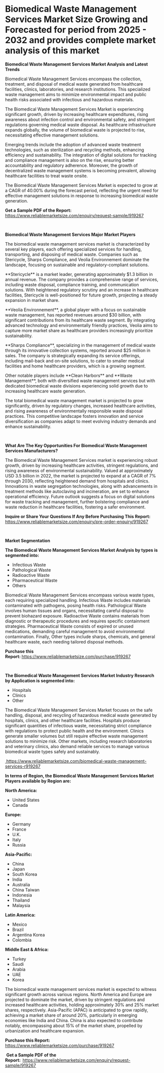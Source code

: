 <p><h1>Biomedical Waste Management Services Market Size Growing and Forecasted for period from 2025 - 2032 and provides complete market analysis of this market</h1></p><p><strong>Biomedical Waste Management Services Market Analysis and Latest Trends</strong></p>
<p><p>Biomedical Waste Management Services encompass the collection, treatment, and disposal of medical waste generated from healthcare facilities, clinics, laboratories, and research institutions. This specialized waste management aims to minimize environmental impact and public health risks associated with infectious and hazardous materials.</p><p>The Biomedical Waste Management Services Market is experiencing significant growth, driven by increasing healthcare expenditures, rising awareness about infection control and environmental safety, and stringent regulations governing medical waste disposal. As healthcare infrastructure expands globally, the volume of biomedical waste is projected to rise, necessitating effective management solutions.</p><p>Emerging trends include the adoption of advanced waste treatment technologies, such as sterilization and recycling methods, enhancing efficiency and sustainability. The integration of digital solutions for tracking and compliance management is also on the rise, ensuring better accountability and regulatory adherence. Moreover, the growth of decentralized waste management systems is becoming prevalent, allowing healthcare facilities to treat waste onsite.</p><p>The Biomedical Waste Management Services Market is expected to grow at a CAGR of 40.00% during the forecast period, reflecting the urgent need for effective management solutions in response to increasing biomedical waste generation.</p></p>
<p><strong>Get a Sample PDF of the Report:&nbsp;</strong> <a href="https://www.reliablemarketsize.com/enquiry/request-sample/919267?utm_campaign=3212&utm_medium=2&utm_source=Github&utm_content=ia&utm_term=16042025&utm_id=biomedical-waste-management-services">https://www.reliablemarketsize.com/enquiry/request-sample/919267</a></p>
<p>&nbsp;</p>
<p><strong>Biomedical Waste Management Services Major Market Players</strong></p>
<p><p>The biomedical waste management services market is characterized by several key players, each offering specialized services for handling, transporting, and disposing of medical waste. Companies such as Stericycle, Sharps Compliance, and Veolia Environnement dominate the landscape, focusing on sustainable and regulatory-compliant solutions.</p><p>**Stericycle** is a market leader, generating approximately $1.3 billion in annual revenue. The company provides a comprehensive range of services, including waste disposal, compliance training, and communication solutions. With heightened regulatory scrutiny and an increase in healthcare facilities, Stericycle is well-positioned for future growth, projecting a steady expansion in market share.</p><p>**Veolia Environnement**, a global player with a focus on sustainable waste management, has reported revenues around $30 billion, with significant contributions from its healthcare waste segment. By integrating advanced technology and environmentally friendly practices, Veolia aims to capture more market share as healthcare providers increasingly prioritize sustainability.</p><p>**Sharps Compliance**, specializing in the management of medical waste through its innovative collection systems, reported around $25 million in sales. The company is strategically expanding its service offerings, including mail-back and on-site solutions, to cater to smaller medical facilities and home healthcare providers, which is a growing segment.</p><p>Other notable players include **Clean Harbors** and **Waste Management**, both with diversified waste management services but with dedicated biomedical waste divisions experiencing solid growth due to increasing healthcare waste generation. </p><p>The total biomedical waste management market is projected to grow significantly, driven by regulatory changes, increased healthcare activities, and rising awareness of environmentally responsible waste disposal practices. This competitive landscape fosters innovation and service diversification as companies adapt to meet evolving industry demands and enhance sustainability.</p></p>
<p>&nbsp;</p>
<p><strong>What Are The Key Opportunities For Biomedical Waste Management Services Manufacturers?</strong></p>
<p><p>The Biomedical Waste Management Services market is experiencing robust growth, driven by increasing healthcare activities, stringent regulations, and rising awareness of environmental sustainability. Valued at approximately USD 3.5 billion in 2022, the market is projected to expand at a CAGR of 7% through 2030, reflecting heightened demand from hospitals and clinics. Innovations in waste segregation technologies, along with advancements in treatment methods like autoclaving and incineration, are set to enhance operational efficiency. Future outlook suggests a focus on digital solutions for waste tracking and management, further bolstering compliance and waste reduction in healthcare facilities, fostering a safer environment.</p></p>
<p><strong>Inquire or Share Your Questions If Any Before Purchasing This Report:</strong> <a href="https://www.reliablemarketsize.com/enquiry/pre-order-enquiry/919267?utm_campaign=3212&utm_medium=2&utm_source=Github&utm_content=ia&utm_term=16042025&utm_id=biomedical-waste-management-services">https://www.reliablemarketsize.com/enquiry/pre-order-enquiry/919267</a></p>
<p>&nbsp;</p>
<p><strong>Market Segmentation</strong></p>
<p><strong>The Biomedical Waste Management Services Market Analysis by types is segmented into:</strong></p>
<p><ul><li>Infectious Waste</li><li>Pathological Waste</li><li>Radioactive Waste</li><li>Pharmaceutical Waste</li><li>Others</li></ul></p>
<p><p>Biomedical Waste Management Services encompass various waste types, each requiring specialized handling. Infectious Waste includes materials contaminated with pathogens, posing health risks. Pathological Waste involves human tissues and organs, necessitating careful disposal to prevent biohazard exposure. Radioactive Waste contains materials from diagnostic or therapeutic procedures and requires specific containment strategies. Pharmaceutical Waste consists of expired or unused medications, demanding careful management to avoid environmental contamination. Finally, Other types include sharps, chemicals, and general healthcare waste, each needing tailored disposal methods.</p></p>
<p><strong>Purchase this Report:&nbsp;</strong><a href="https://www.reliablemarketsize.com/purchase/919267?utm_campaign=3212&utm_medium=2&utm_source=Github&utm_content=ia&utm_term=16042025&utm_id=biomedical-waste-management-services">https://www.reliablemarketsize.com/purchase/919267</a></p>
<p>&nbsp;</p>
<p><strong>The Biomedical Waste Management Services Market Industry Research by Application is segmented into:</strong></p>
<p><ul><li>Hospitals</li><li>Clinics</li><li>Other</li></ul></p>
<p><p>The Biomedical Waste Management Services Market focuses on the safe handling, disposal, and recycling of hazardous medical waste generated by hospitals, clinics, and other healthcare facilities. Hospitals produce significant quantities of infectious waste, necessitating strict compliance with regulations to protect public health and the environment. Clinics generate smaller volumes but still require effective waste management solutions to minimize risk. Other markets, including research laboratories and veterinary clinics, also demand reliable services to manage various biomedical waste types safely and sustainably.</p></p>
<p><a href="https://www.reliablemarketsize.com/biomedical-waste-management-services-r919267?utm_campaign=3212&utm_medium=2&utm_source=Github&utm_content=ia&utm_term=16042025&utm_id=biomedical-waste-management-services">&nbsp;https://www.reliablemarketsize.com/biomedical-waste-management-services-r919267</a></p>
<p><strong>In terms of Region, the Biomedical Waste Management Services Market Players available by Region are:</strong></p>
<p>
    <p> <strong> North America: </strong>
        <ul>
            <li>United States</li>
            <li>Canada</li>
        </ul>
        </p> 
    <p> <strong> Europe: </strong>
        <ul>
            <li>Germany</li>
            <li>France</li>
            <li>U.K.</li>
            <li>Italy</li>
            <li>Russia</li>
        </ul>
        </p> 
    <p> <strong> Asia-Pacific: </strong>
        <ul>
            <li>China</li>
            <li>Japan</li>
            <li>South Korea</li>
            <li>India</li>
            <li>Australia</li>
            <li>China Taiwan</li>
            <li>Indonesia</li>
            <li>Thailand</li>
            <li>Malaysia</li>
        </ul>
        </p> 
    <p> <strong> Latin America: </strong>
        <ul>
            <li>Mexico</li>
            <li>Brazil</li>
            <li>Argentina Korea</li>
            <li>Colombia</li>
        </ul>
        </p> 
    <p> <strong> Middle East & Africa: </strong>
        <ul>
            <li>Turkey</li>
            <li>Saudi</li>
            <li>Arabia</li>
            <li>UAE</li>
            <li>Korea</li>
        </ul>
    </p>
    </p>
<p><p>The biomedical waste management services market is expected to witness significant growth across various regions. North America and Europe are projected to dominate the market, driven by stringent regulations and increased healthcare activities, holding approximately 30% and 25% market shares, respectively. Asia-Pacific (APAC) is anticipated to grow rapidly, achieving a market share of around 20%, particularly in emerging economies like India and China. China is also expected to contribute notably, encompassing about 15% of the market share, propelled by urbanization and healthcare expansion.</p></p>
<p><strong>Purchase this Report: </strong><a href="https://www.reliablemarketsize.com/purchase/919267?utm_campaign=3212&utm_medium=2&utm_source=Github&utm_content=ia&utm_term=16042025&utm_id=biomedical-waste-management-services">https://www.reliablemarketsize.com/purchase/919267</a></p>
<p>&nbsp;<strong>Get a Sample PDF of the Report:&nbsp;&nbsp;</strong><a href="https://www.reliablemarketsize.com/enquiry/request-sample/919267?utm_campaign=3212&utm_medium=2&utm_source=Github&utm_content=ia&utm_term=16042025&utm_id=biomedical-waste-management-services">https://www.reliablemarketsize.com/enquiry/request-sample/919267</a></p>
<p><strong></strong></p>
<p><p></p><p></p><p></p></p>